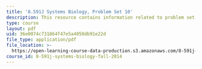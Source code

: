 ```yaml
---
title: '8.591J Systems Biology, Problem Set 10'
description: This resource contains information related to problem set 10.
type: course
layout: pdf
uid: 36e0074c731864f47e5a4050db91e22d
file_type: application/pdf
file_location: >-
  https://open-learning-course-data-production.s3.amazonaws.com/8-591j-systems-biology-fall-2014/36e0074c731864f47e5a4050db91e22d_MIT8_591JF14_ProblemSet10.pdf
course_id: 8-591j-systems-biology-fall-2014
---
```

